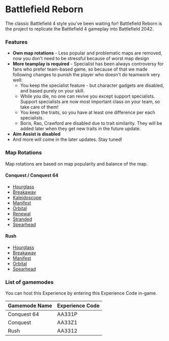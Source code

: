 # Battlefield Reborn
The classic Battlefield 4 style you've been waiting for! Battlefield Reborn is the project to replicate the Battlefield 4 gameplay into Battlefield 2042.

### Features
* **Own map rotations** - Less popular and problematic maps are removed, now you don't need to be stressful because of worst map design
* **More teamplay is required** - Specialist has been always controversy for fans who prefer team-based game, so because of that we made following changes to punish the player who doesn't do teamwork very well:
   * You keep the specialist feature - but character gadgets are disabled, and based purely on your skill.
   * While you die, no one can revive you except support specialists. Support specialists are now most important class on your team, so take care of them!
   * You keep the traits, so you have at least one difference per each specialists.
   * Boris, Rao, Crawford are disabled due to trait similarity. They will be added later when they get new traits in the future update.
* **Aim Assist is disabled**
* And more will come in the later updates. Stay tuned!

### Map Rotations
Map rotations are based on map popularity and balance of the map.

#### Conquest / Conquest 64
* [Hourglass](https://battlefield.fandom.com/wiki/Hourglass)
* [Breakaway](https://battlefield.fandom.com/wiki/Breakaway)
* [Kaleidoscope](https://battlefield.fandom.com/wiki/Kaleidoscope)
* [Manifest](https://battlefield.fandom.com/wiki/Manifest)
* [Orbital](https://battlefield.fandom.com/wiki/Orbital)
* [Renewal](https://battlefield.fandom.com/wiki/Renewal)
* [Stranded](https://battlefield.fandom.com/wiki/Stranded)
* [Spearhead](https://battlefield.fandom.com/wiki/Spearhead)

#### Rush
* [Hourglass](https://battlefield.fandom.com/wiki/Hourglass)
* [Breakaway](https://battlefield.fandom.com/wiki/Breakaway)
* [Manifest](https://battlefield.fandom.com/wiki/Manifest)
* [Orbital](https://battlefield.fandom.com/wiki/Orbital)
* [Spearhead](https://battlefield.fandom.com/wiki/Spearhead)

### List of gamemodes
You can host this Experience by entering this Experience Code in-game.

| Gamemode Name | Experience Code |
| ------------- | --------------- |
| Conquest 64 | AA331P |
| Conquest | AA33Z1 |
| Rush | AA3312 |
